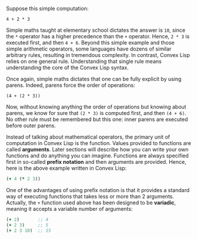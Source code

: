Suppose this simple computation:

```
4 + 2 * 3
```

Simple maths taught at elementary school dictates the answer is `10`, since the `*` operator has a higher precedence than the `+` operator. Hence, `2 * 3` is executed first,
and then `4 + 6`. Beyond this simple example and those simple arithmetic operators, some languages have dozens of similar arbitrary rules, resulting in tremendous complexity.
In contrast, Convex Lisp relies on one general rule. Understanding that single rule means understanding the core of the Convex Lisp syntax.

Once again, simple maths dictates that one can be fully explicit by using parens. Indeed, parens force the order of operations:

```
(4 + (2 * 3))
```

Now, without knowing anything the order of operations but knowing about parens, we know for sure that `(2 * 3)` is computed first, and then `(4 + 6)`. No other rule
must be remembered but this one: inner parens are executed before outer parens.

Instead of talking about mathematical operators, the primary unit of computation in Convex Lisp is the function. Values provided to functions are called **arguments**.
Later sections will describe how you can write your own functions and do anything you can imagine. Functions are always specified first in so-called **prefix notation**
and then arguments are provided. Hence, here is the above example written in Convex Lisp:

```clojure
(+ 4 (* 2 3))
```

One of the advantages of using prefix notation is that it provides a standard way of executing functions that takes less or more than 2 arguments. Actually, the `+` function
used above has been designed to be **variadic**, meaning it accepts a variable number of arguments:

```clojure
(+ 2)       ;; 4
(+ 2 3)     ;; 5
(+ 2 3 10)  ;; 15
```
